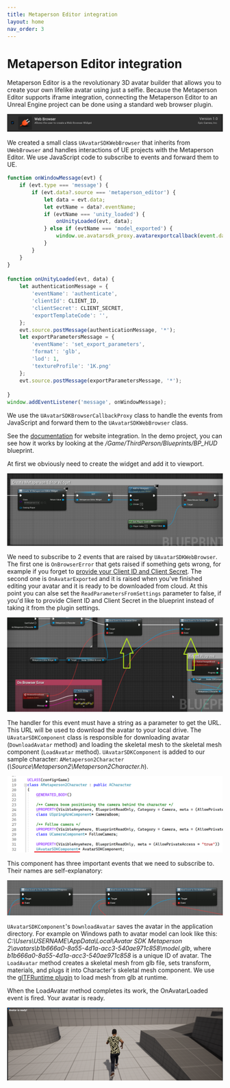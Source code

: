 ```yaml
---
title: Metaperson Editor integration
layout: home
nav_order: 3
---
```


# [](#header-1)Metaperson Editor integration

Metaperson Editor is a the revolutionary 3D avatar builder that allows you to create your own lifelike avatar using just a selfie. Because the Metaperson Editor supports iframe integration, connecting the Metaperson Editor to an Unreal Engine project can be done using a standard web browser plugin.

![WebBrowser plugin](assets/img/webbrowser.png)

We created a small class `UAvatarSDKWebBrowser` that inherits from `UWebBrowser` and handles interactions of UE projects with the Metaperson Editor. We use JavaScript code to subscribe to events and forward them to UE.

```javascript
function onWindowMessage(evt) {
    if (evt.type === 'message') {
        if (evt.data?.source === 'metaperson_editor') {
            let data = evt.data;
            let evtName = data?.eventName;
            if (evtName === 'unity_loaded') {
                onUnityLoaded(evt, data);
            } else if (evtName === 'model_exported') {
                window.ue.avatarsdk_proxy.avatarexportcallback(event.data.url);
            }
        }
    }
}

function onUnityLoaded(evt, data) {
    let authenticationMessage = {
        'eventName': 'authenticate',
        'clientId': CLIENT_ID,
        'clientSecret': CLIENT_SECRET,
        'exportTemplateCode': '',
    };
    evt.source.postMessage(authenticationMessage, '*');
    let exportParametersMessage = {
        'eventName': 'set_export_parameters',
        'format': 'glb',
        'lod': 1,
        'textureProfile': '1K.png'
    };
    evt.source.postMessage(exportParametersMessage, '*');

}
window.addEventListener('message', onWindowMessage);
```

We use the `UAvatarSDKBrowserCallbackProxy` class to handle the events from JavaScript and forward them to the `UAvatarSDKWebBrowser` class.

See the [documentation](https://docs.metaperson.avatarsdk.com/web_integration.html) for website integration.
In the demo project, you can see how it works by looking at the */Game/ThirdPerson/Blueprints/BP_HUD* blueprint.

At first we obviously need to create the widget and add it to viewport.

![Create widget](assets/img/createwidget.png)

We need to subscribe to 2 events that are raised by `UAvatarSDKWebBrowser`. The first one is `OnBrowserError` that gets raised if something gets wrong, for example if you forget to [provide your Client ID and Client Secret](getting_started). The second one is `OnAvatarExported` and it is raised when you've finished editing your avatar and it is ready to be downloaded from cloud. At this point you can alse set the `ReadParametersFromSettings` parameter to false, if you'd like to provide Client ID and Client Secret in the blueprint instead of taking it from the plugin settings.

![Events of browser](assets/img/browserevents.png)

The handler for this event must have a string as a parameter to get the URL. This URL will be used to download the avatar to your local drive. The `UAvatarSDKComponent` class is responsible for downloading avatar (`DownloadAvatar` method) and loading the skeletal mesh to the skeletal mesh component (`LoadAvatar` method). `UAvatarSDKComponent` is added to our sample character: `AMetaperson2Character` (*\Source\Metaperson2\Metaperson2Character.h*).

![Actor component](assets/img/actorcomponent01.png)

This component has three important events that we need to subscribe to. Their names are self-explanatory:

![Actor component events](assets/img/actorcomponent02.png)

`UAvatarSDKComponent`'s `DownloadAvatar` saves the avatar in the application directory. For example on Windows path to avatar model can look like this: *C:\Users\USERNAME\AppData\Local\Avatar SDK Metaperson 2\avatars\b1b666a0-8a55-4d1a-acc3-540ae971c858\model.glb*, where *b1b666a0-8a55-4d1a-acc3-540ae971c858* is a unique ID of avatar. The `LoadAvatar` method creates a skeletal mesh from glb file, sets transform, materials, and plugs it into Character's skeletal mesh component. We use the [glTFRuntime plugin](https://github.com/rdeioris/glTFRuntime) to load mesh from glb at runtime.

When the LoadAvatar method completes its work, the OnAvatarLoaded event is fired. Your avatar is ready.

![Avatar is ready](assets/img/avatarisready.png)